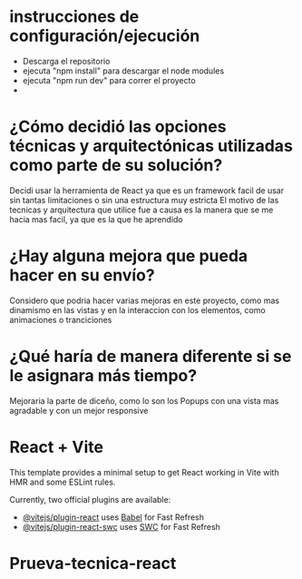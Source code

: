 # instrucciones de configuración/ejecución
- Descarga el repositorio
- ejecuta "npm install" para descargar el node modules
- ejecuta "npm run dev" para correr el proyecto
- 
# ¿Cómo decidió las opciones técnicas y arquitectónicas utilizadas como parte de su solución?
Decidi usar la herramienta de React ya que es un framework facil de usar sin tantas limitaciones o sin una estructura muy estricta
El motivo de las tecnicas y arquitectura que utilice fue a causa es la manera que se me hacia mas facil, ya que es la que he aprendido

# ¿Hay alguna mejora que pueda hacer en su envío?
Considero que podria hacer varias mejoras en este proyecto, como mas dinamismo en las vistas y en la interaccion con los elementos, como animaciones o tranciciones

# ¿Qué haría de manera diferente si se le asignara más tiempo?
Mejoraria la parte de diceño, como lo son los Popups con una vista mas agradable y con un mejor responsive


# React + Vite

This template provides a minimal setup to get React working in Vite with HMR and some ESLint rules.

Currently, two official plugins are available:

- [@vitejs/plugin-react](https://github.com/vitejs/vite-plugin-react/blob/main/packages/plugin-react/README.md) uses [Babel](https://babeljs.io/) for Fast Refresh
- [@vitejs/plugin-react-swc](https://github.com/vitejs/vite-plugin-react-swc) uses [SWC](https://swc.rs/) for Fast Refresh
# Prueva-tecnica-react
